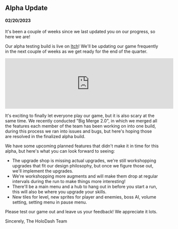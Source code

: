 ## Alpha Update

#### 02/20/2023

It's been a couple of weeks since we last updated you on our progress, so here we are!

Our alpha testing build is live on [Itch](//holodash.itch.io/holodash)! We'll be updating our game frequently in the next couple of weeks as we get ready for the end of the quarter.

<iframe src="https://itch.io/embed/1912799?border_width=0&amp;bg_color=121219&amp;fg_color=ffffff&amp;link_color=007d44&amp;border_color=121219" width="550" height="165" frameborder="0"><a href="https://holodash.itch.io/holodash">HoloDash by HoloDash_</a></iframe>

It's exciting to finally let everyone play our game, but it is also scary at the same time. We recently conducted "Big Merge 2.0", in which we merged all the features each member of the team has been working on into one build, during this process we ran into issues and bugs, but here's hoping those are resolved in the finalized alpha build.

We have some upcoming planned features that didn't make it in time for this alpha, but here's what you can look forward to seeing:

- The upgrade shop is missing actual upgrades, we're still workshopping upgrades that fit our design philosophy, but once we figure those out, we'll implement the upgrades.
- We're workshopping more augments and will make them drop at regular intervals during the run to make things more interesting!
- There'll be a main menu and a hub to hang out in before you start a run, this will also be where you upgrade your skills.
- New tiles for level, new sprites for player and enemies, boss AI, volume setting, setting menu in pause menu.

Please test our game out and leave us your feedback! We appreciate it lots.

Sincerely,
The HoloDash Team